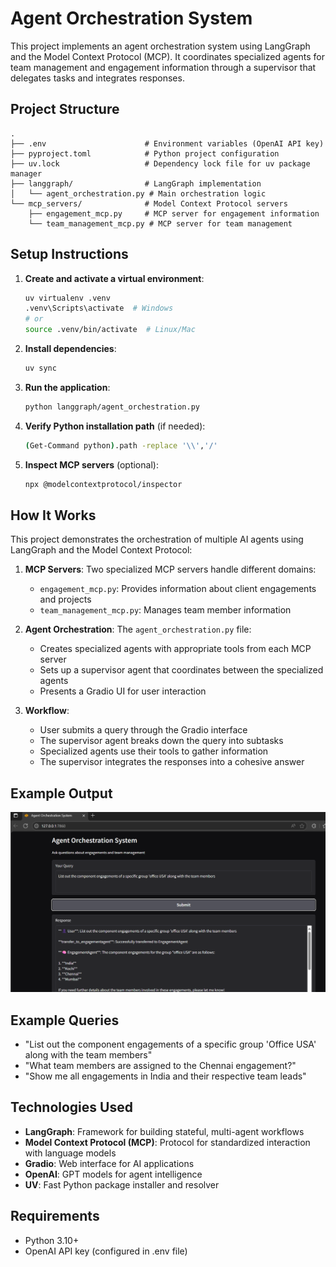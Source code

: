 # Agent Orchestration System

This project implements an agent orchestration system using LangGraph and the Model Context Protocol (MCP). It coordinates specialized agents for team management and engagement information through a supervisor that delegates tasks and integrates responses.

## Project Structure

```
.
├── .env                      # Environment variables (OpenAI API key)
├── pyproject.toml            # Python project configuration
├── uv.lock                   # Dependency lock file for uv package manager
├── langgraph/                # LangGraph implementation
│   └── agent_orchestration.py # Main orchestration logic
└── mcp_servers/              # Model Context Protocol servers
    ├── engagement_mcp.py     # MCP server for engagement information
    └── team_management_mcp.py # MCP server for team management
```

## Setup Instructions

1. **Create and activate a virtual environment**:
   ```bash
   uv virtualenv .venv
   .venv\Scripts\activate  # Windows
   # or
   source .venv/bin/activate  # Linux/Mac
   ```

2. **Install dependencies**:
   ```bash
   uv sync
   ```

3. **Run the application**:
   ```bash
   python langgraph/agent_orchestration.py
   ```

4. **Verify Python installation path** (if needed):
   ```bash
   (Get-Command python).path -replace '\\','/'
   ```

5. **Inspect MCP servers** (optional):
   ```bash
   npx @modelcontextprotocol/inspector
   ```

## How It Works

This project demonstrates the orchestration of multiple AI agents using LangGraph and the Model Context Protocol:

1. **MCP Servers**: Two specialized MCP servers handle different domains:
   - `engagement_mcp.py`: Provides information about client engagements and projects
   - `team_management_mcp.py`: Manages team member information

2. **Agent Orchestration**: The `agent_orchestration.py` file:
   - Creates specialized agents with appropriate tools from each MCP server
   - Sets up a supervisor agent that coordinates between the specialized agents
   - Presents a Gradio UI for user interaction

3. **Workflow**:
   - User submits a query through the Gradio interface
   - The supervisor agent breaks down the query into subtasks
   - Specialized agents use their tools to gather information
   - The supervisor integrates the responses into a cohesive answer

## Example Output

![Agent Orchestration Example Output](./images/agent_orchestration_output.png)

## Example Queries

- "List out the component engagements of a specific group 'Office USA' along with the team members"
- "What team members are assigned to the Chennai engagement?"
- "Show me all engagements in India and their respective team leads"

## Technologies Used

- **LangGraph**: Framework for building stateful, multi-agent workflows
- **Model Context Protocol (MCP)**: Protocol for standardized interaction with language models
- **Gradio**: Web interface for AI applications
- **OpenAI**: GPT models for agent intelligence
- **UV**: Fast Python package installer and resolver

## Requirements

- Python 3.10+
- OpenAI API key (configured in .env file)
